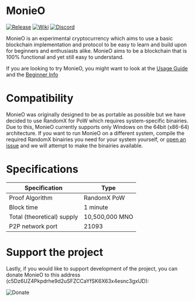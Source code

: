 MonieO
=========

[![Release](https://img.shields.io/github/v/release/Symphonic3/MonieO?display_name=tag)](https://github.com/Symphonic3/MonieO/releases/latest)
[![Wiki](https://img.shields.io/badge/wiki-work%20in%20progress-informational)](https://github.com/Symphonic3/MonieO/wiki)
[![Discord](https://img.shields.io/discord/750151713473953832)](https://discord.gg/y2Hx9Ewn2V)

MonieO is an experimental cryptocurrency which aims to use a basic blockchain implementation and protocol to be easy to learn and build upon for beginners and enthusiasts alike. MonieO aims to be a blockchain that is 100% functional and yet still easy to understand.

If you are looking to try MonieO, you might want to look at the [Usage Guide](https://github.com/Symphonic3/MonieO/wiki/Usage-Guide) and the [Beginner Info](https://github.com/Symphonic3/MonieO/wiki/Beginner-Info)

Compatibility
=========

MonieO was originally designed to be as portable as possible but we have decided to use RandomX for PoW which requires system-specific binairies. Due to this, MonieO currently supports only Windows on the 64bit (x86-64) architecture. If you want to run MonieO on a different system, compile the required RandomX binairies you need for your system yourself, or [open an issue](https://github.com/Symphonic3/MonieO/issues/new/choose) and we will attempt to make the binairies available.

Specifications
=========

| Specification | Type |
|---------------|------|
| Proof Algorithm | RandomX PoW |
| Block time | 1 minute |
| Total (theoretical) supply | 10,500,000 MNO |
| P2P network port | 21093 |

Support the project
=========

Lastly, if you would like to support development of the project, you can donate MonieO to this address (c5Dz6UZ4Pkpdrhe9d2uSFZCCaYfSK6X63x4esnc3gxUD):

![Donate](https://img.shields.io/badge/donate%20mno-c5Dz6UZ4Pkpdrhe9d2uSFZCCaYfSK6X63x4esnc3gxUD-blue)
